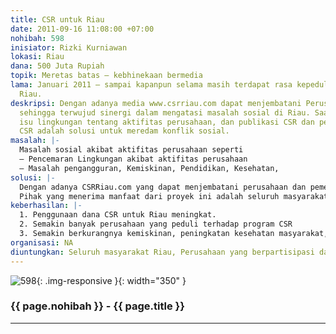 ```yaml
---
title: CSR untuk Riau
date: 2011-09-16 11:08:00 +07:00
nohibah: 598
inisiator: Rizki Kurniawan
lokasi: Riau
dana: 500 Juta Rupiah
topik: Meretas batas – kebhinekaan bermedia
lama: Januari 2011 – sampai kapanpun selama masih terdapat rasa kepedulian terhadap
  Riau.
deskripsi: Dengan adanya media www.csrriau.com dapat menjembatani Perusahaan dan pemerintah
  sehingga terwujud sinergi dalam mengatasi masalah sosial di Riau. Saat ini banyak
  isu lingkungan tentang aktifitas perusahaan, dan publikasi CSR dan peningkatan program
  CSR adalah solusi untuk meredam konflik sosial.
masalah: |-
  Masalah sosial akibat aktifitas perusahaan seperti
  – Pencemaran Lingkungan akibat aktifitas perusahaan
  – Masalah pengangguran, Kemiskinan, Pendidikan, Kesehatan,
solusi: |-
  Dengan adanya CSRRiau.com yang dapat menjembatani perusahaan dan pemerintah serta LSM lingkungan maka kita dapat mengajak perusahaan untuk berpartisipasi melalui program CSR perusahaan untuk mengatasi masalah sosial.
  Pihak yang menerima manfaat dari proyek ini adalah seluruh masyarakat Riau dan perusahaan yang berpartisipasi dalam forum CSRRiau.com.
keberhasilan: |-
  1. Penggunaan dana CSR untuk Riau meningkat.
  2. Semakin banyak perusahaan yang peduli terhadap program CSR
  3. Semakin berkurangnya kemiskinan, peningkatan kesehatan masyarakat, pendidikan, serta ekonomi Riau.
organisasi: NA
diuntungkan: Seluruh masyarakat Riau, Perusahaan yang berpartisipasi dalam forum CSRRiau.com
---
```


![598](/static/img/hibahcmb/598.png){: .img-responsive }{: width="350" }

### {{ page.nohibah }} - {{ page.title }}

---
